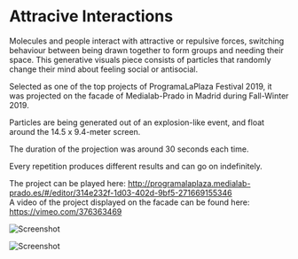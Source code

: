 # Attracive Interactions


Molecules and people interact with attractive or repulsive forces, switching behaviour between being drawn together to form groups and needing their space. This generative visuals piece consists of particles that randomly change their mind about feeling social or antisocial.<br>

Selected as one of the top projects of ProgramaLaPlaza Festival 2019, it was projected on the facade of Medialab-Prado in Madrid during Fall-Winter 2019.<br>

Particles are being generated out of an explosion-like event, and float around the 14.5 x 9.4-meter screen. 

The duration of the projection was around 30 seconds each time. 

Every repetition produces different results and can go on indefinitely.



The project can be played here: http://programalaplaza.medialab-prado.es/#/editor/314e232f-1d03-402d-9bf5-271669155346<br /> 
A video of the project displayed on the facade can be found here: https://vimeo.com/376363469<br /> 


![Screenshot](https://github.com/leedah/bipolar-particles/blob/master/attractive-interactions.png)

![Screenshot](https://github.com/leedah/bipolar-particles/blob/master/attractive-interactions2.png)
